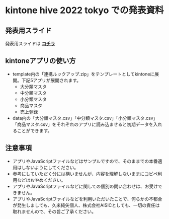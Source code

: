 # kintone hive 2022 tokyo での発表資料

## 発表用スライド
発表用スライドは **[コチラ](https://github.com/AISIC-DL/kintone_hive_2022_tokyo/blob/main/doc/20220721_kintone_hive_2022_tokyo.pdf)**


## kintoneアプリの使い方
* template内の「連携ルックアップ.zip」をテンプレートとしてkintoneに展開。下記5アプリが展開されます。
  * 大分類マスタ
  * 中分類マスタ
  * 小分類マスタ
  * 商品マスタ
  * 売上登録
* data内の「大分類マスタ.csv」「中分類マスタ.csv」「小分類マスタ.csv」「商品マスタ.csv」をそれぞれのアプリに読み込ませると初期データを入れることができます。


## 注意事項
* アプリやJavaScriptファイルなどはサンプルですので、そのままでの本番適用はしないようにしてください。
* 参考にしていただく分には構いませんが、内容を理解しないままにコピペ利用などはおやめください。
* アプリやJavaScriptファイルなどに関しての個別の問い合わせは、お受けできません。
* アプリやJavaScriptファイルなどを利用いただいたことで、何らかの不都合が発生しましても、久米純矢個人、株式会社AISICとしても、一切の責任は取れませんので、その旨ご了承ください。
